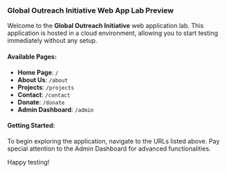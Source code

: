 ### Global Outreach Initiative Web App Lab Preview

Welcome to the **Global Outreach Initiative** web application lab. This application is hosted in a cloud environment, allowing you to start testing immediately without any setup.

#### Available Pages:
- **Home Page**: `/`
- **About Us**: `/about`
- **Projects**: `/projects`
- **Contact**: `/contact`
- **Donate**: `/donate`
- **Admin Dashboard**: `/admin`

#### Getting Started:
To begin exploring the application, navigate to the URLs listed above. Pay special attention to the Admin Dashboard for advanced functionalities.

Happy testing!